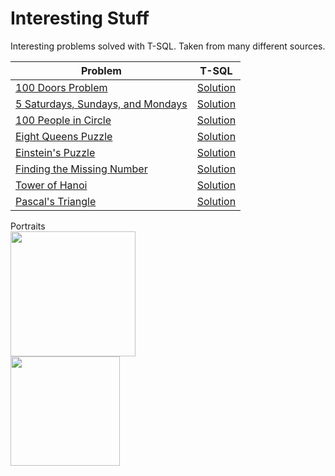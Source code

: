 # Interesting Stuff

Interesting problems solved with T-SQL. Taken from many different sources.

| Problem  | T-SQL |
| ------------- | ------------- |
| [100 Doors Problem](https://www.techinterview.org/post/526370758/100-doors-in-a-row/) | [Solution](https://github.com/timothymahajan/Interesting-Stuff/blob/master/100%20Doors%20Problem/100%20Doors.sql)
| [5 Saturdays, Sundays, and Mondays](http://www.hoax-slayer.net/october-2016-5-mondays-5-saturdays-5-sundays/) | [Solution](https://github.com/timothymahajan/Interesting-Stuff/blob/master/Calendar/5SSM.sql)
| [100 People in Circle](https://www.linkedin.com/pulse/last-man-standing-100-people-sword-puzzle-nishanth-nicholas/) | [Solution](https://github.com/timothymahajan/Interesting-Stuff/blob/master/Circle_Problem/Circle.sql)
| [Eight Queens Puzzle](https://en.wikipedia.org/wiki/Eight_queens_puzzle) | [Solution](https://github.com/timothymahajan/Interesting-Stuff/blob/master/Eight%20Queens%20Puzzle/Eight_Queens_Puzzle.sql)
| [Einstein's Puzzle](https://web.stanford.edu/~laurik/fsmbook/examples/Einstein'sPuzzle.html) | [Solution](https://github.com/timothymahajan/Interesting-Stuff/blob/master/Einstein%20Puzzle/Einstein_Logic_Puzzle.sql)
| [Finding the Missing Number](http://www.geeksforgeeks.org/find-the-missing-number/) | [Solution](https://github.com/timothymahajan/Interesting-Stuff/blob/master/Finding%20the%20Missing%20Number/Missing_Number.sql)
| [Tower of Hanoi](https://en.wikipedia.org/wiki/Tower_of_Hanoi) | [Solution](https://github.com/timothymahajan/Interesting-Stuff/blob/master/Tower%20of%20Hanoi/Hanoi.sql)
| [Pascal's Triangle](https://en.wikipedia.org/wiki/Pascal%27s_triangle) | [Solution](https://github.com/timothymahajan/Interesting-Stuff/blob/master/Pascals%20Triangle/Pascal_Triangle.sql)


Portraits
<br>
<img height = "200" src ="https://i.imgur.com/cHoI8QH.png"/>
<br>
<img height = "175" src ="https://i.imgur.com/aDrdNZE.jpg"/>
